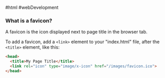 #html #webDevelopment 

### **What is a favicon?**
A favicon is the icon displayed next to page title in the browser tab.

To add a favicon, add a `<link>` element to your "index.html" file, after the `<title>` element, like this:
```html
<head>  
  <title>My Page Title</title>  
  <link rel="icon" type="image/x-icon" href="/images/favicon.ico">  
</head>
```

